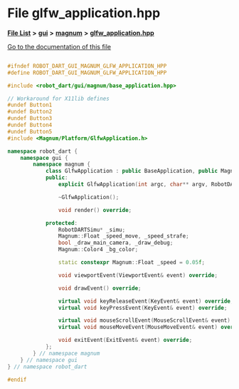 

# File glfw\_application.hpp

[**File List**](files.md) **>** [**gui**](dir_6a9d4b7ec29c938d1d9a486c655cfc8a.md) **>** [**magnum**](dir_5d18adecbc10cabf3ca51da31f2acdd1.md) **>** [**glfw\_application.hpp**](glfw__application_8hpp.md)

[Go to the documentation of this file](glfw__application_8hpp.md)

```C++

#ifndef ROBOT_DART_GUI_MAGNUM_GLFW_APPLICATION_HPP
#define ROBOT_DART_GUI_MAGNUM_GLFW_APPLICATION_HPP

#include <robot_dart/gui/magnum/base_application.hpp>

// Workaround for X11lib defines
#undef Button1
#undef Button2
#undef Button3
#undef Button4
#undef Button5
#include <Magnum/Platform/GlfwApplication.h>

namespace robot_dart {
    namespace gui {
        namespace magnum {
            class GlfwApplication : public BaseApplication, public Magnum::Platform::Application {
            public:
                explicit GlfwApplication(int argc, char** argv, RobotDARTSimu* simu, const GraphicsConfiguration& configuration = GraphicsConfiguration());

                ~GlfwApplication();

                void render() override;

            protected:
                RobotDARTSimu* _simu;
                Magnum::Float _speed_move, _speed_strafe;
                bool _draw_main_camera, _draw_debug;
                Magnum::Color4 _bg_color;

                static constexpr Magnum::Float _speed = 0.05f;

                void viewportEvent(ViewportEvent& event) override;

                void drawEvent() override;

                virtual void keyReleaseEvent(KeyEvent& event) override;
                virtual void keyPressEvent(KeyEvent& event) override;

                virtual void mouseScrollEvent(MouseScrollEvent& event) override;
                virtual void mouseMoveEvent(MouseMoveEvent& event) override;

                void exitEvent(ExitEvent& event) override;
            };
        } // namespace magnum
    } // namespace gui
} // namespace robot_dart

#endif

```

